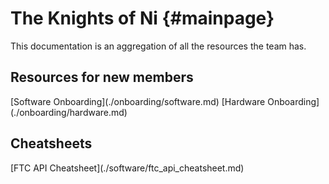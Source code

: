 The Knights of Ni {#mainpage}
============

This documentation is an aggregation of all the resources the team has.

## Resources for new members

<div class="h-link-list">
    [Software Onboarding](./onboarding/software.md)
    [Hardware Onboarding](./onboarding/hardware.md)
</div>

## Cheatsheets

<div class="h-link-list">
    [FTC API Cheatsheet](./software/ftc_api_cheatsheet.md)
</div>

